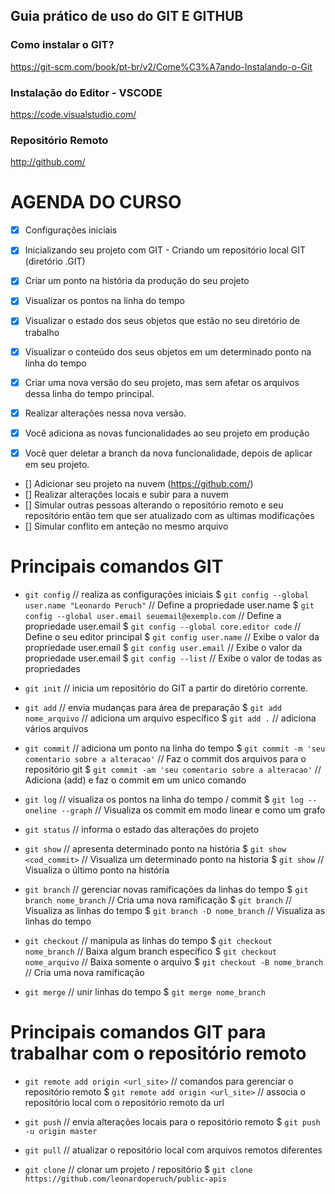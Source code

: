 ## Guia prático de uso do GIT E GITHUB


### Como instalar o GIT?
https://git-scm.com/book/pt-br/v2/Come%C3%A7ando-Instalando-o-Git

### Instalação do Editor - VSCODE
https://code.visualstudio.com/

### Repositório Remoto
http://github.com/


# AGENDA DO CURSO

- [X] Configurações iniciais

- [X] Inicializando seu projeto com GIT - Criando um repositório local GIT (diretório .GIT)

- [X] Criar um ponto na história da produção do seu projeto
- [x] Visualizar os pontos na linha do tempo

- [X] Visualizar o estado dos seus objetos que estão no seu diretório de trabalho
- [X] Visualizar o conteúdo dos seus objetos em um determinado ponto na linha do tempo

- [X] Criar uma nova versão do seu projeto, mas sem afetar os arquivos dessa linha do tempo principal.
- [X] Realizar alterações nessa nova versão.

- [X] Você adiciona as novas funcionalidades ao seu projeto em produção
- [X] Você quer deletar a branch da nova funcionalidade, depois de aplicar em seu projeto.

- [] Adicionar seu projeto na nuvem (https://github.com/)
- [] Realizar alterações locais e subir para a nuvem
- [] Simular outras pessoas alterando o repositório remoto e seu repositório então tem que ser atualizado com as ultimas modificações
- [] Simular conflito em anteção no mesmo arquivo


# Principais comandos GIT

* `git config` // realiza as configurações iniciais
    $ `git config --global user.name "Leonardo Peruch"` // Define a propriedade user.name
    $ `git config --global user.email seuemail@exemplo.com` // Define a propriedade user.email
    $ `git config --global core.editor code` // Define o seu editor principal
    $ `git config user.name` // Exibe o valor da propriedade user.email
    $ `git config user.email` // Exibe o valor da propriedade user.email
    $ `git config --list` // Exibe o valor de todas as propriedades

* `git init` // inicia um repositório do GIT a partir do diretório corrente. 

* `git add` // envia mudanças para área de preparação
    $ `git add nome_arquivo` // adiciona um arquivo específico
    $ `git add .` // adiciona vários arquivos

* `git commit` // adiciona um ponto na linha do tempo
    $ `git commit -m 'seu comentario sobre a alteracao'` // Faz o commit dos arquivos para o repositório git
    $ `git commit -am 'seu comentario sobre a alteracao'` // Adiciona (add) e faz o commit em um unico comando

* `git log` // visualiza os pontos na linha do tempo / commit
    $ `git log --oneline --graph` // Visualiza os commit em modo linear e como um grafo

* `git status` // informa o estado das alterações do projeto

* `git show` // apresenta determinado ponto na história
    $ `git show <cod_commit>` // Visualiza um determinado ponto na historia
    $ `git show` // Visualiza o último ponto na história

* `git branch` // gerenciar novas ramificações da linhas do tempo
    $ `git branch nome_branch` // Cria uma nova ramificação
    $ `git branch` // Visualiza as linhas do tempo
    $ `git branch -D nome_branch` // Visualiza as linhas do tempo

* `git checkout` // manipula as linhas do tempo
    $ `git checkout nome_branch` // Baixa algum branch específico
    $ `git checkout nome_arquivo` // Baixa somente o arquivo
    $ `git checkout -B nome_branch` // Cria uma nova ramificação

* `git merge` // unir linhas do tempo
    $ `git merge nome_branch`

# Principais comandos GIT para trabalhar com o repositório remoto

* `git remote add origin <url_site>` // comandos para gerenciar o repositório remoto
    $ `git remote add origin <url_site>` // associa o repositório local com o repositório remoto da url

* `git push` // envia alterações locais para o repositório remoto
    $ `git push -u origin master` 

* `git pull` //  atualizar o repositório local com arquivos remotos diferentes

* `git clone` // clonar um projeto / repositório
    $ `git clone https://github.com/leonardoperuch/public-apis`

